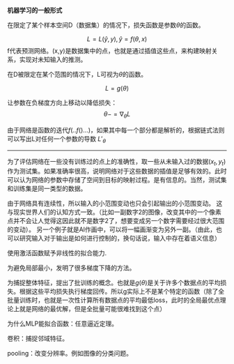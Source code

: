**机器学习的一般形式**

在限定了某个样本空间D（数据集）的情况下，损失函数是参数$\theta$的函数。


$$
L=L(\hat{y},y),\hat{y}=f(\theta,x)
$$
f代表预测网络。(x,y)是数据集中的点，也就是通过插值这些点，来构建映射关系，实现对未知输入的推测。


在D被限定在某个范围的情况下，L可视为$\theta$的函数。

$$
L=g(\theta)
$$

让参数在负梯度方向上移动以降低损失：
$$
\theta-=\nabla_\theta L
$$


由于网络是函数的迭代$f(..f()...)$，如果其中每一个部分都是解析的，根据链式法则可以写出L对任何一个参数的导数
$L'_{\theta}$


----
为了评估网络在一些没有训练过的点上的准确性，取一些从未输入过的数据$(x_t,y_t)$作为测试集。如果准确率很高，说明网络对于这些数据的插值是足够有效的。此时可以认为网络的参数中存储了空间到目标的映射过程。是有信息的。当然，测试集和训练集是同一类型的数据。


由于网络具有连续性，所以输入的小范围变动也只会引起输出的小范围变动。
这与现实世界人们的认知方式一致。（比如一副数字2的图像，改变其中的一个像素点并不会让人觉得这因此就不是数字2了，想要变成另一个数字需要经过很大范围的变动）。
另一个例子就是AI作画中，可以将一幅画渐变为另外一副。（由此，也可以研究输入对于输出是如何进行控制的，换句话说，输入中存在着语义信息）

使用激活函数赋予非线性的拟合能力.

为避免局部最小，发明了很多梯度下降的方法。

为捕捉整体特征，提出了批训练的概念。也就是$g(\theta)$是关于许多个数据点的平均损失。根据这些平均损失执行梯度回传。所以g实际上不是某个特定的函数（除了全批量训练时，也就是一次性计算所有数据点的平均最低loss，此时的全局最优点理论上就是网络的最优解，但是全批量可能很难找到这个点）

为什么MLP能拟合函数：任意逼近定理。


卷积：捕捉邻域特征。


pooling：改变分辨率。例如图像的分类问题。
